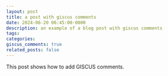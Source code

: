 ```yaml
---
layout: post
title: a post with giscus comments
date: 2024-06-20 06:45:00-0000
description: an example of a blog post with giscus comments
tags:
categories:
giscus_comments: true
related_posts: false
---
```


This post shows how to add GISCUS comments.
